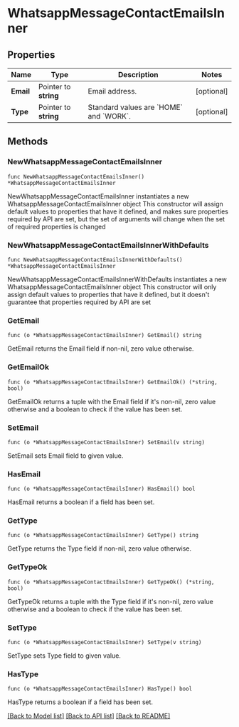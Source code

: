 # WhatsappMessageContactEmailsInner

## Properties

Name | Type | Description | Notes
------------ | ------------- | ------------- | -------------
**Email** | Pointer to **string** | Email address. | [optional] 
**Type** | Pointer to **string** | Standard values are &#x60;HOME&#x60; and &#x60;WORK&#x60;. | [optional] 

## Methods

### NewWhatsappMessageContactEmailsInner

`func NewWhatsappMessageContactEmailsInner() *WhatsappMessageContactEmailsInner`

NewWhatsappMessageContactEmailsInner instantiates a new WhatsappMessageContactEmailsInner object
This constructor will assign default values to properties that have it defined,
and makes sure properties required by API are set, but the set of arguments
will change when the set of required properties is changed

### NewWhatsappMessageContactEmailsInnerWithDefaults

`func NewWhatsappMessageContactEmailsInnerWithDefaults() *WhatsappMessageContactEmailsInner`

NewWhatsappMessageContactEmailsInnerWithDefaults instantiates a new WhatsappMessageContactEmailsInner object
This constructor will only assign default values to properties that have it defined,
but it doesn't guarantee that properties required by API are set

### GetEmail

`func (o *WhatsappMessageContactEmailsInner) GetEmail() string`

GetEmail returns the Email field if non-nil, zero value otherwise.

### GetEmailOk

`func (o *WhatsappMessageContactEmailsInner) GetEmailOk() (*string, bool)`

GetEmailOk returns a tuple with the Email field if it's non-nil, zero value otherwise
and a boolean to check if the value has been set.

### SetEmail

`func (o *WhatsappMessageContactEmailsInner) SetEmail(v string)`

SetEmail sets Email field to given value.

### HasEmail

`func (o *WhatsappMessageContactEmailsInner) HasEmail() bool`

HasEmail returns a boolean if a field has been set.

### GetType

`func (o *WhatsappMessageContactEmailsInner) GetType() string`

GetType returns the Type field if non-nil, zero value otherwise.

### GetTypeOk

`func (o *WhatsappMessageContactEmailsInner) GetTypeOk() (*string, bool)`

GetTypeOk returns a tuple with the Type field if it's non-nil, zero value otherwise
and a boolean to check if the value has been set.

### SetType

`func (o *WhatsappMessageContactEmailsInner) SetType(v string)`

SetType sets Type field to given value.

### HasType

`func (o *WhatsappMessageContactEmailsInner) HasType() bool`

HasType returns a boolean if a field has been set.


[[Back to Model list]](../README.md#documentation-for-models) [[Back to API list]](../README.md#documentation-for-api-endpoints) [[Back to README]](../README.md)


